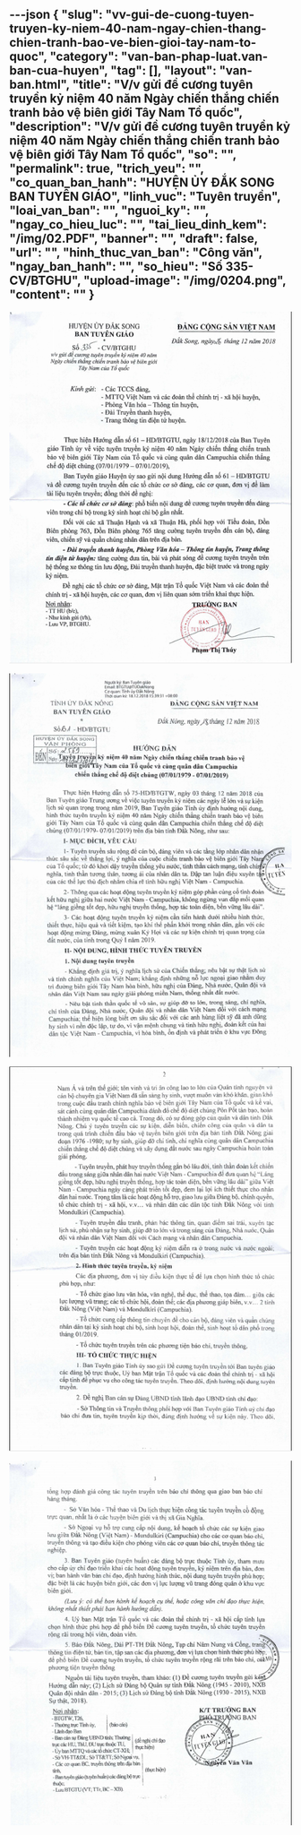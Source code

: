---json
{
    "slug": "vv-gui-de-cuong-tuyen-truyen-ky-niem-40-nam-ngay-chien-thang-chien-tranh-bao-ve-bien-gioi-tay-nam-to-quoc",
    "category": "van-ban-phap-luat.van-ban-cua-huyen",
    "tag": [],
    "layout": "van-ban.html",
    "title": "V/v gửi đề cương tuyên truyền kỷ niệm 40 năm Ngày chiến thắng chiến tranh bảo vệ biên giới Tây Nam Tổ quốc",
    "description": "V/v gửi đề cương tuyên truyền kỷ niệm 40 năm Ngày chiến thắng chiến tranh bảo vệ biên giới Tây Nam Tổ quốc",
    "so": "",
    "permalink": true,
    "trich_yeu": "",
    "co_quan_ban_hanh": "HUYỆN ỦY ĐẮK SONG BAN TUYÊN GIÁO",
    "linh_vuc": "Tuyên truyền",
    "loai_van_ban": "",
    "nguoi_ky": "",
    "ngay_co_hieu_luc": "",
    "tai_lieu_dinh_kem": "/img/02.PDF",
    "banner": "",
    "draft": false,
    "url": "",
    "hinh_thuc_van_ban": "Công văn",
    "ngay_ban_hanh": "",
    "so_hieu": "Số 335-CV/BTGHU",
    "upload-image": "/img/0204.png",
    "__content__": ""
}
---
<p><img alt="" src="/img/0201.png" /></p>

<p><img alt="" src="/img/0202.png" /></p>

<p><img alt="" src="/img/0203.png" /></p>

<p><img alt="" src="/img/0204.png" /></p>

